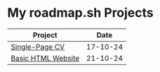 # My roadmap.sh Projects

| Project                                                              | Date     |
| -------------------------------------------------------------------- | -------- |
| [Single-Page CV](https://roadmap.sh/projects/single-page-cv)         | 17-10-24 |
| [Basic HTML Website](https://roadmap.sh/projects/basic-html-website) | 21-10-24 |
